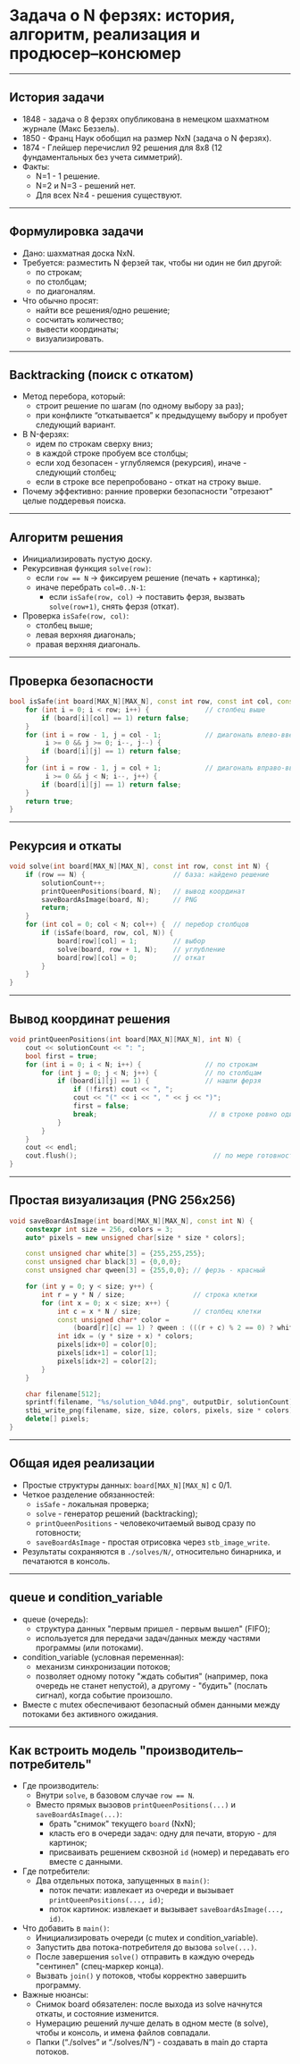 # Задача о N ферзях: история, алгоритм, реализация и продюсер–консюмер

---

## История задачи

- 1848 - задача о 8 ферзях опубликована в немецком шахматном журнале (Макс Беззель).
- 1850 - Франц Наук обобщил на размер NxN (задача о N ферзях).
- 1874 - Глейшер перечислил 92 решения для 8x8 (12 фундаментальных без учета симметрий).
- Факты:
    - N=1 - 1 решение.
    - N=2 и N=3 - решений нет.
    - Для всех N≥4 - решения существуют.

---

## Формулировка задачи

- Дано: шахматная доска NxN.
- Требуется: разместить N ферзей так, чтобы ни один не бил другой:
    - по строкам;
    - по столбцам;
    - по диагоналям.
- Что обычно просят:
    - найти все решения/одно решение;
    - сосчитать количество;
    - вывести координаты;
    - визуализировать.

---

## Backtracking (поиск с откатом)

- Метод перебора, который:
    - строит решение по шагам (по одному выбору за раз);
    - при конфликте “откатывается” к предыдущему выбору и пробует следующий вариант.
- В N-ферзях:
    - идем по строкам сверху вниз;
    - в каждой строке пробуем все столбцы;
    - если ход безопасен - углубляемся (рекурсия), иначе - следующий столбец;
    - если в строке все перепробовано - откат на строку выше.
- Почему эффективно: ранние проверки безопасности "отрезают" целые поддеревья поиска.

---

## Алгоритм решения

- Инициализировать пустую доску.
- Рекурсивная функция `solve(row)`:
    - если `row == N` -> фиксируем решение (печать + картинка);
    - иначе перебрать `col=0..N-1`:
        - если `isSafe(row, col)` -> поставить ферзя, вызвать `solve(row+1)`, снять ферзя (откат).
- Проверка `isSafe(row, col)`:
    - столбец выше;
    - левая верхняя диагональ;
    - правая верхняя диагональ.

---

## Проверка безопасности

```cpp
bool isSafe(int board[MAX_N][MAX_N], const int row, const int col, const int N) {
    for (int i = 0; i < row; i++) {              // столбец выше
        if (board[i][col] == 1) return false;
    }
    for (int i = row - 1, j = col - 1;           // диагональ влево-вверх
         i >= 0 && j >= 0; i--, j--) {
        if (board[i][j] == 1) return false;
    }
    for (int i = row - 1, j = col + 1;           // диагональ вправо-вверх
         i >= 0 && j < N; i--, j++) {
        if (board[i][j] == 1) return false;
    }
    return true;
}
```

---

## Рекурсия и откаты

```cpp
void solve(int board[MAX_N][MAX_N], const int row, const int N) {
    if (row == N) {                      // база: найдено решение
        solutionCount++;
        printQueenPositions(board, N);   // вывод координат
        saveBoardAsImage(board, N);      // PNG
        return;
    }
    for (int col = 0; col < N; col++) {  // перебор столбцов
        if (isSafe(board, row, col, N)) {
            board[row][col] = 1;         // выбор
            solve(board, row + 1, N);    // углубление
            board[row][col] = 0;         // откат
        }
    }
}
```

---

## Вывод координат решения

```cpp
void printQueenPositions(int board[MAX_N][MAX_N], int N) {
    cout << solutionCount << ": ";
    bool first = true;
    for (int i = 0; i < N; i++) {                // по строкам
        for (int j = 0; j < N; j++) {            // по столбцам
            if (board[i][j] == 1) {              // нашли ферзя
                if (!first) cout << ", ";
                cout << "(" << i << ", " << j << ")";
                first = false;
                break;                            // в строке ровно один ферзь
            }
        }
    }
    cout << endl;
    cout.flush();                                  // по мере готовности
}
```

---

## Простая визуализация (PNG 256x256)

```cpp
void saveBoardAsImage(int board[MAX_N][MAX_N], const int N) {
    constexpr int size = 256, colors = 3;
    auto* pixels = new unsigned char[size * size * colors];

    const unsigned char white[3] = {255,255,255};
    const unsigned char black[3] = {0,0,0};
    const unsigned char qween[3] = {255,0,0}; // ферзь - красный

    for (int y = 0; y < size; y++) {
        int r = y * N / size;                 // строка клетки
        for (int x = 0; x < size; x++) {
            int c = x * N / size;             // столбец клетки
            const unsigned char* color =
                (board[r][c] == 1) ? qween : (((r + c) % 2 == 0) ? white : black);
            int idx = (y * size + x) * colors;
            pixels[idx+0] = color[0];
            pixels[idx+1] = color[1];
            pixels[idx+2] = color[2];
        }
    }

    char filename[512];
    sprintf(filename, "%s/solution_%04d.png", outputDir, solutionCount);
    stbi_write_png(filename, size, size, colors, pixels, size * colors);
    delete[] pixels;
}
```

---

## Общая идея реализации

- Простые структуры данных: `board[MAX_N][MAX_N]` с 0/1.
- Четкое разделение обязанностей:
    - `isSafe` - локальная проверка;
    - `solve` - генератор решений (backtracking);
    - `printQueenPositions` - человекочитаемый вывод сразу по готовности;
    - `saveBoardAsImage` - простая отрисовка через `stb_image_write`.
- Результаты сохраняются в `./solves/N/`, относительно бинарника, и печатаются в консоль.

---

## queue и condition_variable

- queue (очередь):
    - структура данных "первым пришел - первым вышел" (FIFO);
    - используется для передачи задач/данных между частями программы (или потоками).
- condition_variable (условная переменная):
    - механизм синхронизации потоков;
    - позволяет одному потоку "ждать события" (например, пока очередь не станет непустой), а другому - "будить" (послать
      сигнал), когда событие произошло.
- Вместе с mutex обеспечивают безопасный обмен данными между потоками без активного ожидания.

---

## Как встроить модель "производитель–потребитель"

- Где производитель:
    - Внутри `solve`, в базовом случае `row == N`.
    - Вместо прямых вызовов `printQueenPositions(...)` и `saveBoardAsImage(...)`:
        - брать "снимок" текущего `board` (NxN);
        - класть его в очереди задач: одну для печати, вторую - для картинок;
        - присваивать решением сквозной `id` (номер) и передавать его вместе с данными.
- Где потребители:
    - Два отдельных потока, запущенных в `main()`:
        - поток печати: извлекает из очереди и вызывает `printQueenPositions(..., id)`;
        - поток картинок: извлекает и вызывает `saveBoardAsImage(..., id)`.
- Что добавить в `main()`:
    - Инициализировать очереди (с mutex и condition_variable).
    - Запустить два потока-потребителя до вызова `solve(...)`.
    - После завершения `solve()` отправить в каждую очередь "сентинел" (спец-маркер конца).
    - Вызвать `join()` у потоков, чтобы корректно завершить программу.
- Важные нюансы:
    - Снимок board обязателен: после выхода из solve начнутся откаты, и состояние изменится.
    - Нумерацию решений лучше делать в одном месте (в solve), чтобы и консоль, и имена файлов совпадали.
    - Папки (“./solves” и “./solves/N”) - создавать в main до старта потоков.
